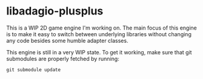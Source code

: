 # libadagio-plusplus

This is a WIP 2D game engine I'm working on. The main focus of this engine is to make it easy to switch between
underlying libraries without changing any code besides some humble adapter classes.

This engine is still in a very WIP state. To get it working, make sure that git submodules are properly fetched by
running:

```shell
git submodule update
```
